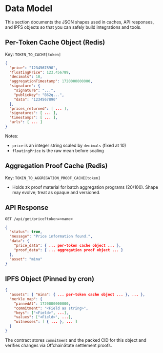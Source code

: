 # Data Model

This section documents the JSON shapes used in caches, API responses,
and IPFS objects so that you can safely build integrations and tools.

## Per‑Token Cache Object (Redis)

Key: `TOKEN_TO_CACHE[token]`

```json
{
  "price": "1234567890",            
  "floatingPrice": 123.456789,       
  "decimals": 10,                    
  "aggregationTimestamp": 1720000000000,
  "signature": {
    "signature": "...",             
    "publicKey": "B62q...",        
    "data": "1234567890"          
  },
  "prices_returned": [ ... ],        
  "signatures": [ ... ],             
  "timestamps": [ ... ],             
  "urls": [ ... ]                    
}
```

Notes:
- `price` is an integer string scaled by `decimals` (fixed at 10)
- `floatingPrice` is the raw mean before scaling

## Aggregation Proof Cache (Redis)

Key: `TOKEN_TO_AGGREGATION_PROOF_CACHE[token]`

- Holds zk proof material for batch aggregation programs (20/100). Shape may
  evolve; treat as opaque and versioned.

## API Response

`GET /api/get/price?token=<name>`

```json
{
  "status": true,
  "message": "Price information found.",
  "data": {
    "price_data": { ... per‑token cache object ... },
    "proof_data": { ... aggregation proof object ... }
  },
  "asset": "mina"
}
```

## IPFS Object (Pinned by cron)

```json
{
  "assets": { "mina": { ... per‑token cache object ... }, ... },
  "merkle_map": {
    "pinnedAt": 1720000000000,
    "commitment": "<Field as string>",
    "keys": ["<Field>", ...],
    "values": ["<Field>", ...],
    "witnesses": [ { ... }, ... ]
  }
}
```

The contract stores `commitment` and the packed CID for this object and
verifies changes via OffchainState settlement proofs.


